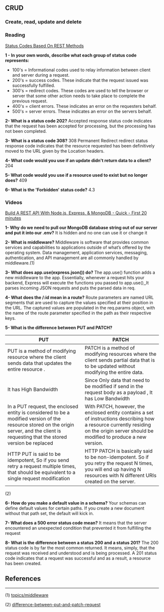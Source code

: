 ## CRUD 
### Create, read, update and delete

### Reading
[Status Codes Based On REST Methods](https://www.moesif.com/blog/technical/api-design/Which-HTTP-Status-Code-To-Use-For-Every-CRUD-App/)

**1 - In your own words, describe what each group of status code represents:**

 - 100's = Informational codes used to relay information between client and server during a request. 
 - 200's = success codes. These indicate that the request issued was successfully fulfilled.
 - 300's = redirect codes. These codes are used to tell the browser or server that some other action needs to take place to complete the previous request.
 - 400's = client errors. These indicates an error on the requesters behalf.
 - 500's = server errors. These indicates an error on the servers behalf.


**2- What is a status code 202?**
Accepted response status code indicates that the request has been accepted for processing, but the processing has not been completed.

**3- What is a status code 308?**
308 Permanent Redirect redirect status response code indicates that the resource requested has been definitively moved to the URL given by the Location headers.

**4- What code would you use if an update didn't return data to a client?**
204

**5- What code would you use if a resource used to exist but no longer does?**
409

**6- What is the 'Forbidden' status code?**
4.3

### Videos
[Build A REST API With Node.js, Express, & MongoDB - Quick - First 20 minutes](https://www.youtube.com/channel/UCFbNIlppjAuEX4znoulh0Cw)

**1- Why do we need to pull our MongoDB database string out of our server and put it into our .env?**
It is hidden and no one can use it or change it

**2- What is middleware?**
Middleware is software that provides common services and capabilities to applications outside of what’s offered by the operating system. Data management, application services, messaging, authentication, and API management are all commonly handled by middleware.(1)

**3- What does app.use(express.json()) do?**
The app.use() function adds a new middleware to the app. Essentially, whenever a request hits your backend, Express will execute the functions you passed to app.use(),,It parses incoming JSON requests and puts the parsed data in req.

**4- What does the /:id mean in a route?**
Route parameters are named URL segments that are used to capture the values specified at their position in the URL. The captured values are populated in the req.params object, with the name of the route parameter specified in the path as their respective keys.

**5- What is the difference between PUT and PATCH?**

| PUT  | PATCH   |
| ------------- | ------------- |
| PUT is a method of modifying resource where the client sends data that updates the entire resource . | PATCH is a method of modifying resources where the client sends partial data that is to be updated without modifying the entire data. |
| It has High Bandwidth  | Since Only data that need to be modified if send in the request body as a payload , It has Low Bandwidth  |
| In a PUT request, the enclosed entity is considered to be a modified version of the resource stored on the origin server, and the client is requesting that the stored version be replaced | With PATCH, however, the enclosed entity contains a set of instructions describing how a resource currently residing on the origin server should be modified to produce a new version. |
| HTTP PUT is said to be idempotent, So if you send retry a request multiple times, that should be equivalent to a single request modification | HTTP PATCH is basically said to be non-idempotent. So if you retry the request N times, you will end up having N resources with N different URIs created on the server. |

(2)

**6- How do you make a default value in a schema?**
Your schemas can define default values for certain paths. If you create a new document without that path set, the default will kick in.


**7- What does a 500 error status code mean?**
It means that the server encountered an unexpected condition that prevented it from fulfilling the request

**8- What is the difference between a status 200 and a status 201?**
The 200 status code is by far the most common returned. It means, simply, that the request was received and understood and is being processed. A 201 status code indicates that a request was successful and as a result, a resource has been created.


## References
_______
(1)
[topics/middleware](https://www.redhat.com/en/topics/middleware/what-is-middleware)

(2)
[difference-between-put-and-patch-request](https://www.geeksforgeeks.org/difference-between-put-and-patch-request/)

